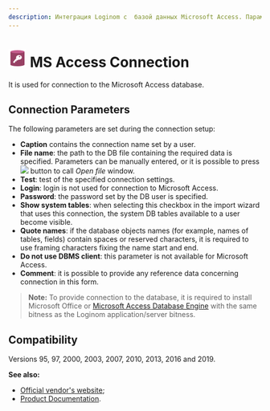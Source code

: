 ```yaml
---
description: Интеграция Loginom с  базой данных Microsoft Access. Параметры подключения. Совместимость.
---
```

# ![ ](./../../../images/icons/common/data-sources/db-msaccess_default.svg) MS Access Connection

It is used for connection to the Microsoft Access database.

## Connection Parameters

The following parameters are set during the connection setup:

* **Caption** contains the connection name set by a user.
* **File name**: the path to the DB file containing the required data is specified. Parameters can be manually entered, or it is possible to press ![ ](./../../../images/extjs-theme/form/open-trigger/open-trigger_default.svg) button to call *Open file* window.
* **Test**: test of the specified connection settings.
* **Login**: login is not used for connection to Microsoft Access.
* **Password**: the password set by the DB user is specified.
* **Show system tables**: when selecting this checkbox in the import wizard that uses this connection, the system DB tables available to a user become visible.
* **Quote names**: if the database objects names (for example, names of tables, fields) contain spaces or reserved characters, it is required to use framing characters fixing the name start and end.
* **Do not use DBMS client**: this parameter is not available for Microsoft Access.
* **Comment**: it is possible to provide any reference data concerning connection in this form.

> **Note:** To provide connection to the database, it is required to install Microsoft Office or [Microsoft Access Database Engine](https://www.microsoft.com/en-us/download/details.aspx?id=13255) with the same bitness as the Loginom application/server bitness.

## Compatibility

Versions 95, 97, 2000, 2003, 2007, 2010, 2013, 2016 and 2019.

**See also:**

* [Official vendor's website](https://www.microsoft.com/ru-ru);
* [Product Documentation](https://docs.microsoft.com/ru-ru/).
